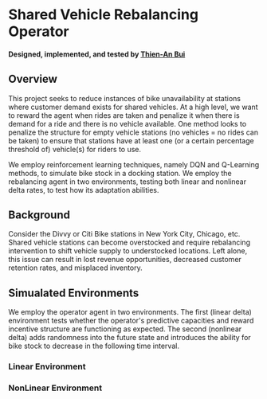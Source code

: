 # Shared Vehicle Rebalancing Operator

#### Designed, implemented, and tested by [Thien-An Bui](https://www.linkedin.com/in/thien-an-bui/)

## Overview
This project seeks to reduce instances of bike unavailability at stations where customer demand exists for shared vehicles. 
At a high level, we want to reward the agent when rides are taken and penalize it when there is demand for a ride and there is no vehicle available. 
One method looks to penalize the structure for empty vehicle stations (no vehicles = no rides can be taken) to ensure that stations have at least one (or a certain percentage threshold of) vehicle(s) for riders to use. 

We employ reinforcement learning techniques, namely DQN and Q-Learning methods, to simulate bike stock in a docking station. We employ the rebalancing agent in two environments, testing both linear and nonlinear delta rates, to test how its adaptation abilities.

## Background
Consider the Divvy or Citi Bike stations in New York City, Chicago, etc. Shared vehicle stations can become overstocked and require rebalancing intervention to shift vehicle supply to understocked locations. 
Left alone, this issue can result in lost revenue opportunities, decreased customer retention rates, and misplaced inventory.

## Simualated Environments
We employ the operator agent in two environments. The first (linear delta) environment tests whether the operator's predictive capacities and reward incentive structure are functioning as expected.
The second (nonlinear delta) adds randomness into the future state and introduces the ability for bike stock to decrease in the following time interval.

### Linear Environment
### NonLinear Environment 
